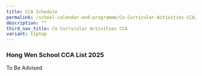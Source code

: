 ```yaml
---
title: CCA Schedule
permalink: /school-calendar-and-programme/Co-Curricular-Activities-CCA/CCA-Schedule/
description: ""
third_nav_title: Co Curricular Activities CCA
variant: tiptap
---
```

<h3>Hong Wen School CCA List 2025</h3>
<p>To Be Advised</p>
<p></p>